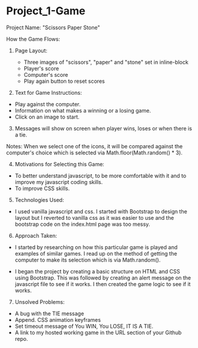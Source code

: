 # Project_1-Game
Project Name: "Scissors Paper Stone"


How the Game Flows:
1) Page Layout:
    - Three images of "scissors", "paper" and "stone" set in inline-block
    - Player's score
    - Computer's score
    - Play again button to reset scores

2) Text for Game Instructions:
- Play against the computer.
- Information on what makes a winning or a losing game.
- Click on an image to start.

3) Messages will show on screen when player wins, loses or when there is a tie.

Notes:
When we select one of the icons, it will be compared against the computer's choice which is selected via Math.floor(Math.random() * 3).


4) Motivations for Selecting this Game:
- To better understand javascript, to be more comfortable with it and to improve my javascript coding skills.
- To improve CSS skills.


5) Technologies Used:
- I used vanilla javascript and css. I started with Bootstrap to design the layout but I reverted to vanilla css as it was easier to use and the bootstrap code on the index.html page was too messy.

6) Approach Taken:
- I started by researching on how this particular game is played and examples of similar games. I read up on the method of getting the computer to make its selection which is via Math.random().

- I began the project by creating a basic structure on HTML and CSS using Bootstrap. This was followed by creating an alert message on the javascript file to see if it works. I then created the game logic to see if it works.

7) Unsolved Problems:
- A bug with the TIE message
- Append. CSS animation keyframes
- Set timeout message of You WIN, You LOSE, IT IS A TIE.
- A link to my hosted working game in the URL section of your Github repo.

